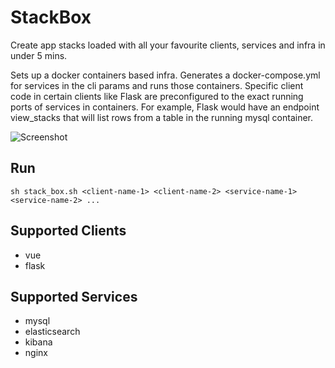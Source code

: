 # StackBox
Create app stacks loaded with all your favourite clients, services and infra in under 5 mins.

Sets up a docker containers based infra. Generates a docker-compose.yml for services in the cli params and runs those containers. Specific client code in certain clients like Flask are preconfigured to the exact running ports of services in containers. For example, Flask would have an endpoint view_stacks that will list rows from  a table in the running mysql container.

![Screenshot](https://ik.imagekit.io/sn5/Webp.net-resizeimage_MC8zaRvlY.png)

## Run

    sh stack_box.sh <client-name-1> <client-name-2> <service-name-1> <service-name-2> ...
    
## Supported Clients

- vue
- flask

## Supported Services

- mysql
- elasticsearch
- kibana
- nginx
